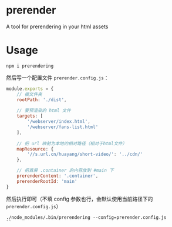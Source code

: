 # prerender
A tool for prerendering in your html assets

# Usage
```
npm i prerendering
```

然后写一个配置文件 `prerender.config.js`：

```js
module.exports = {
    // 根文件夹
    rootPath: './dist',
    
    // 要预渲染的 html 文件
    targets: [
        '/webserver/index.html',
        '/webserver/fans-list.html'
    ],
    
    // 把 url 映射为本地的相对路径（相对于html文件）
    mapResource: {
        '//s.url.cn/huayang/short-video/': '../cdn/'
    },

    // 把首屏 .container 的内容放到 #main 下
    prerenderContent: '.container',
    prerenderRootId: 'main'
}
```

然后执行即可（不填 config 参数也行，会默认使用当前路径下的 `prerender.config.js`）
```
./node_modules/.bin/prerendering --config=prerender.config.js
``
